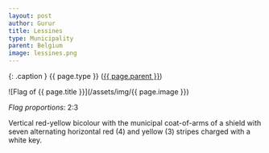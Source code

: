 ```yaml
---
layout: post
author: Gurur
title: Lessines
type: Municipality
parent: Belgium
image: lessines.png
---
```

{: .caption }
{{ page.type }} ([{{ page.parent }}](/2019/03/14/belgium.html))

![Flag of {{ page.title }}](/assets/img/{{ page.image }})

*Flag proportions*: 2:3

Vertical red-yellow bicolour with the municipal coat-of-arms of a shield with seven alternating horizontal red (4) and yellow (3) stripes charged with a white key.